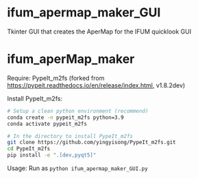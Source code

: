 # ifum_apermap_maker_GUI
Tkinter GUI that creates the AperMap for the IFUM quicklook GUI

# ifum_aperMap_maker

Require: PypeIt_m2fs (forked from https://pypeit.readthedocs.io/en/release/index.html, v1.8.2dev)

Install PypeIt_m2fs:
```sh
# Setup a clean python environment (recommend)
conda create -n pypeit_m2fs python=3.9
conda activate pypeit_m2fs

# In the directory to install PypeIt_m2fs
git clone https://github.com/yingyisong/PypeIt_m2fs.git
cd PypeIt_m2fs
pip install -e ".[dev,pyqt5]"
```

Usage:
  Run as `python ifum_apermap_maker_GUI.py`

